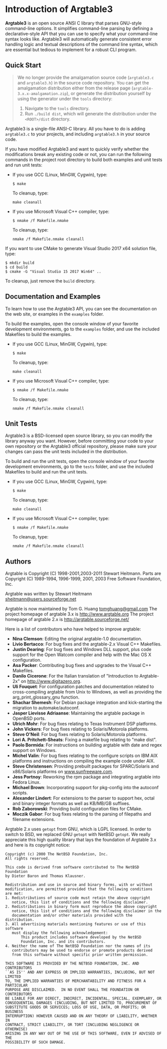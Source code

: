 
Introduction of Argtable3
=========================

**Argtable3** is an open source ANSI C library that parses GNU-style command-line
options. It simplifies command-line parsing by defining a declarative-style API
that you can use to specify what your command-line syntax looks like. Argtable3
will automatically generate consistent error handling logic and textual
descriptions of the command line syntax, which are essential but tedious to
implement for a robust CLI program.


Quick Start
-----------

> We no longer provide the amalgamation source code (`argtable3.c` and `argtable3.h`)
> in the source code repository. You can get the amalgamation distribution either
> from the release page (`argtable-3.x.x-amalgamation.zip`), or generate the
> distribution yourself by using the generator under the `tools` directory:
> 
> 1. Navigate to the `tools` directory.
> 2. Run `./build dist`, which will generate the distribution under the `<ROOT>/dist`
>    directory.


Argtable3 is a single-file ANSI-C library. All you have to do is adding
`argtable3.c` to your projects, and including `argtable3.h` in your source code.

If you have modified Argtable3 and want to quickly verify whether the
modifications break any existing code or not, you can run the following commands
in the project root directory to build both examples and unit tests and run unit
tests:

* If you use GCC (Linux, MinGW, Cygwin), type:

  ```
  $ make
  ```

  To cleanup, type:
  
  ```
  make cleanall
  ```

* If you use Microsoft Visual C++ compiler, type:

  ```
  $ nmake /f Makefile.nmake
  ```

  To cleanup, type:
  
  ```
  nmake /f Makefile.nmake cleanall
  ```

If you want to use CMake to generate Visual Studio 2017 x64 solution file, type:

```
$ mkdir build
$ cd build
$ cmake -G "Visual Studio 15 2017 Win64" ..
```
  
To cleanup, just remove the `build` directory.


Documentation and Examples
--------------------------

To learn how to use the Argtable3 API, you can see the documentation on the web
site, or examples in the `examples` folder.

To build the examples, open the console window of your favorite development
environments, go to the `examples` folder, and use the included Makefiles to build
the examples.

* If you use GCC (Linux, MinGW, Cygwin), type:

  ```
  $ make
  ```

  To cleanup, type:
  
  ```
  make cleanall
  ```


* If you use Microsoft Visual C++ compiler, type:

  ```
  $ nmake /f Makefile.nmake
  ```

  To cleanup, type:
  
  ```
  nmake /f Makefile.nmake cleanall
  ```
  

Unit Tests
----------

Argtable3 is a BSD-licensed open source library, so you can modify the library
anyway you want. However, before committing your code to your own repository or
the Argtable3 official repository, please make sure your changes can pass the
unit tests included in the distribution.

To build and run the unit tests, open the console window of your favorite
development environments, go to the `tests` folder, and use the included Makefiles
to build and run the unit tests.

* If you use GCC (Linux, MinGW, Cygwin), type:

  ```
  $ make
  ```

  To cleanup, type:
  
  ```
  make cleanall
  ```


* If you use Microsoft Visual C++ compiler, type:

  ```
  $ nmake /f Makefile.nmake
  ```

  To cleanup, type:
  
  ```
  nmake /f Makefile.nmake cleanall
  ```
  

Authors
-------

Argtable is Copyright (C) 1998-2001,2003-2011 Stewart Heitmann.
Parts are Copyright (C) 1989-1994, 1996-1999, 2001, 2003
  Free Software Foundation, Inc.

Argtable was written by Stewart Heitmann <sheitmann@users.sourceforge.net>

Argtable is now maintained by Tom G. Huang <tomghuang@gmail.com>
The project homepage of argtable 3.x is http://www.argtable.org
The project homepage of argtable 2.x is http://argtable.sourceforge.net/

Here is a list of contributors who have helped to improve argtable:

- **Nina Clemson**: Editing the original argtable-1.0 documentation.
- **Livio Bertacco**: For bug fixes and the argtable-2.x Visual C++ Makefiles.                              
- **Justin Dearing**: For bug fixes and Windows DLL support, plus code support for the Open Watcom compiler and help with the Mac OS X configuration.
- **Asa Packer**: Contributing bug fixes and upgrades to the Visual C++ Makefiles.
- **Danilo Cicerone**: For the Italian translation of "Introduction to Argtable-2x" on http://www.digitazero.org.
- **Uli Fouquet**: For configuration patches and documentation related to cross-compiling argtable from Unix to Windows, as well as providing the arg_print_glossary_gnu function.
- **Shachar Shemesh**: For Debian package integration and kick-starting the migration to automake/autoconf.
- **Jasper Lievisse Adriaanse**:  Maintaining the argtable package in OpenBSD ports.
- **Ulrich Mohr**: For bug fixes relating to Texas Instrument DSP platforms.
- **John Vickers**: For bug fixes relating to Solaris/Motorola platforms.
- **Steve O'Neil**: For bug fixes relating to Solaris/Motorola platforms.
- **Lori A. Pritchett-Sheats**: Fixing a makefile bug relating to "make dist".
- **Paolo Bormida**: For instructions on building argtable with date and regex support on Windows.
- **Michel Valin**: For bug fixes relating to the configure scripts on IBM AIX platforms and instructions on compiling the example code under AIX.
- **Steve Christensen**: Providing prebuilt packages for SPARC/Solaris and x86/Solaris platforms on www.sunfreeware.com.
- **Jess Portnoy**: Reworking the rpm package and integrating argtable into Fedora Linux.
- **Michael Brown**: Incorporating support for pkg-config into the autoconf scripts.
- **Alexander Lindert**: For extensions to the parser to support hex, octal and binary integer formats as well as KB/MB/GB suffixes.
- **Rob Zaborowski**: Providing build configuration files for CMake.
- **Moczik Gabor**: For bug fixes relating to the parsing of filepaths and filename extensions.

Argtable 2.x uses `getopt` from GNU, which is LGPL licensed. In order to switch to BSD, we replaced GNU `getopt` with NetBSD `getopt`. We really appreciate this high quality library that lays the foundation of Argtable 3.x and here is its copyright notice:

```
Copyright (c) 2000 The NetBSD Foundation, Inc.
All rights reserved.

This code is derived from software contributed to The NetBSD Foundation
by Dieter Baron and Thomas Klausner.

Redistribution and use in source and binary forms, with or without
modification, are permitted provided that the following conditions
are met:
1. Redistributions of source code must retain the above copyright
   notice, this list of conditions and the following disclaimer.
2. Redistributions in binary form must reproduce the above copyright
   notice, this list of conditions and the following disclaimer in the
   documentation and/or other materials provided with the distribution.
3. All advertising materials mentioning features or use of this software
   must display the following acknowledgement:
       This product includes software developed by the NetBSD
       Foundation, Inc. and its contributors.
4. Neither the name of The NetBSD Foundation nor the names of its
   contributors may be used to endorse or promote products derived
   from this software without specific prior written permission.

THIS SOFTWARE IS PROVIDED BY THE NETBSD FOUNDATION, INC. AND CONTRIBUTORS
``AS IS'' AND ANY EXPRESS OR IMPLIED WARRANTIES, INCLUDING, BUT NOT LIMITED
TO, THE IMPLIED WARRANTIES OF MERCHANTABILITY AND FITNESS FOR A PARTICULAR
PURPOSE ARE DISCLAIMED.  IN NO EVENT SHALL THE FOUNDATION OR CONTRIBUTORS
BE LIABLE FOR ANY DIRECT, INDIRECT, INCIDENTAL, SPECIAL, EXEMPLARY, OR
CONSEQUENTIAL DAMAGES (INCLUDING, BUT NOT LIMITED TO, PROCUREMENT OF
SUBSTITUTE GOODS OR SERVICES; LOSS OF USE, DATA, OR PROFITS; OR BUSINESS
INTERRUPTION) HOWEVER CAUSED AND ON ANY THEORY OF LIABILITY, WHETHER IN
CONTRACT, STRICT LIABILITY, OR TORT (INCLUDING NEGLIGENCE OR OTHERWISE)
ARISING IN ANY WAY OUT OF THE USE OF THIS SOFTWARE, EVEN IF ADVISED OF THE
POSSIBILITY OF SUCH DAMAGE.
```
